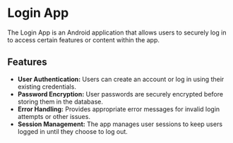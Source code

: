 <h1>Login App</h1>
<p>The Login App is an Android application that allows users to securely log in to access certain features or content within the app.</p>
<h2>Features</h2>
<ul>
  <li>
    <b>User Authentication:</b> Users can create an account or log in using their existing credentials.
  </li>
  <li>
    <b>Password Encryption:</b> User passwords are securely encrypted before storing them in the database.
  </li>
  <li>
    <b>Error Handling:</b> Provides appropriate error messages for invalid login attempts or other issues.
  </li>
  <li>
    <b>Session Management:</b> The app manages user sessions to keep users logged in until they choose to log out.
  </li>
</ul>
